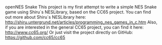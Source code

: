 ﻿openNES Snake This project is my first attempt to write a simple NES Snake game using Shiru´s NESLibrary, based on the CC65 project. You can find out more about Shiru´s NESLibrary here: http://shiru.untergrund.net/articles/programming_nes_games_in_c.htm Also, if you are interested in the general CC65 project, you can find it here: http://www.cc65.org/ Or just visit the project directly on GitHub: https://github.com/cc65/cc65
